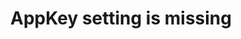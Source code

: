---
title: AppKey setting is missing
error_code: CFG0001
error_message: |
    The appKey setting is missing, please check your configuration and try again.
cause: |
    This is likely due to an improper configuration of the plugin.
details: |
    Typically when the plugin installs, it includes a default application key (aka the appKey) that is used for communications with the Husqvarna Cloud APIs. If this value is incorrect or missing, the Husqvarna APIs will not let the plugin access their services.
fix: |
    From the user interface:
    - Edit the platform plugin instance that is causing issues.
    - Expand the Advanced Settings group.
    - Set the application key to the following value:

    ```
    78e47163-dd2a-48bf-9af9-3cec8cadae00
    ```
    - Restart your server.
---